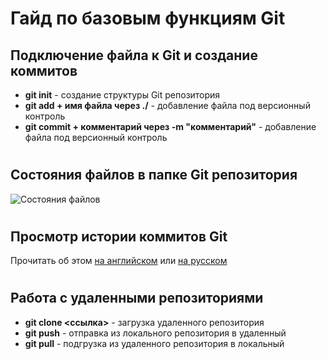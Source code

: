 # Гайд по базовым функциям Git

## Подключение файла к Git и создание коммитов

* __git init__ - создание структуры Git репозитория
* __git add + имя файла через ./__ - добавление файла под версионный контроль
* __git commit + комментарий через -m "комментарий"__ - добавление файла под версионный контроль
#
## Состояния файлов в папке Git репозитория

![Состояния файлов](filelifecycle.png)

#
## Просмотр истории коммитов Git

Прочитать об этом [на английском](https://git-scm.com/book/en/v2/Git-Basics-Viewing-the-Commit-History) или [на русском](https://git-scm.com/book/ru/v2/%D0%9E%D1%81%D0%BD%D0%BE%D0%B2%D1%8B-Git-%D0%9F%D1%80%D0%BE%D1%81%D0%BC%D0%BE%D1%82%D1%80-%D0%B8%D1%81%D1%82%D0%BE%D1%80%D0%B8%D0%B8-%D0%BA%D0%BE%D0%BC%D0%BC%D0%B8%D1%82%D0%BE%D0%B2)

#
## Работа с удаленными репозиториями
* __git clone <ссылка>__ - загрузка удаленного репозитория
* __git push__ - отправка из локального репозитория в удаленный
* __git pull__ - подгрузка из удаленного репозитория в локальный